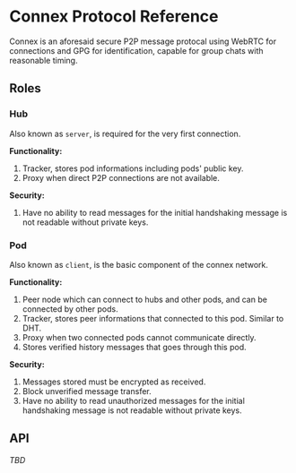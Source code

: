 # Connex Protocol Reference



Connex is an aforesaid secure P2P message protocal using WebRTC for connections and GPG for identification, capable for group chats with reasonable timing.

## Roles

### Hub

Also known as `server`, is required for the very first connection.

**Functionality:**

1. Tracker, stores pod informations including pods' public key.
2. Proxy when direct P2P connections are not available.

**Security:**

1. Have no ability to read messages for the initial handshaking message is not readable without private keys.

### Pod

Also known as `client`, is the basic component of the connex network.

**Functionality:**

1. Peer node which can connect to hubs and other pods, and can be connected by other pods.
2. Tracker, stores peer informations that connected to this pod. Similar to DHT.
3. Proxy when two connected pods cannot communicate directly.
4. Stores verified history messages that goes through this pod.

**Security:**

1. Messages stored must be encrypted as received.
2. Block unverified message transfer.
3. Have no ability to read unauthorized messages for the initial handshaking message is not readable without private keys.

## API

*TBD*